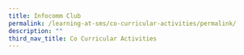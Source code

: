 ```yaml
---
title: Infocomm Club
permalink: /learning-at-sms/co-curricular-activities/permalink/
description: ""
third_nav_title: Co Curricular Activities
---
```

